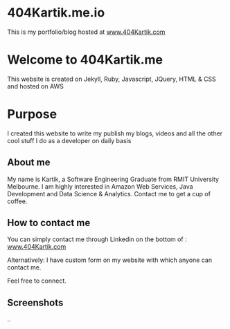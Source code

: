 # 404Kartik.me.io
This is my portfolio/blog hosted at www.404Kartik.com
# Welcome to 404Kartik.me

This website is created on Jekyll, Ruby, Javascript, JQuery, HTML & CSS and hosted on AWS


# Purpose
I created this website to write my publish my blogs, videos and all the other cool stuff I do as a developer on daily basis

## About me
My name is Kartik, a Software Engineering Graduate from RMIT University Melbourne.
I am highly interested in Amazon Web Services, Java Development and Data Science & Analytics.
Contact me to get a cup of coffee.



## How to contact me

You can simply contact me through Linkedin on the bottom of : www.404Kartik.com

Alternatively:
I have custom form on my website with which anyone can contact me.

Feel free to connect.

## Screenshots
..